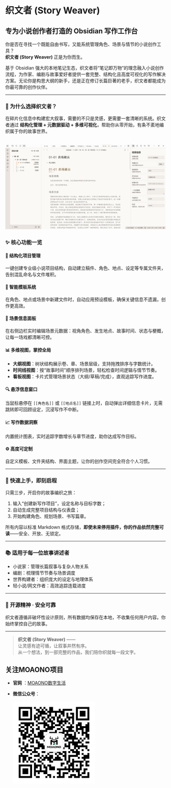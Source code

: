 # 织文者 (Story Weaver)

## 专为小说创作者打造的 Obsidian 写作工作台

你是否在寻找一个既能自由书写，又能系统管理角色、场景与情节的小说创作工具？  
**织文者 (Story Weaver)** 正是为你而生。

基于 Obsidian 强大的本地笔记生态，织文者将“笔记即万物”的理念融入小说创作流程，为作家、编剧与故事爱好者提供一套完整、结构化且高度可视化的写作解决方案。无论你是构思大纲的新手，还是正在修订长篇巨著的老手，织文者都能成为你最可靠的创作伙伴。

---

### 🌟 为什么选择织文者？

在碎片化信息中构建宏大叙事，需要的不只是灵感，更需要一套清晰的系统。织文者通过 **结构化管理 + 元数据驱动 + 多维可视化**，帮助你从零开始，有条不紊地编织属于你的故事世界。

![](https://github.com/wwaa321/Story-Weaver/blob/main/Story-Weaver-1.png)
---

### ✨ 核心功能一览

#### 📁 结构化项目管理

一键创建专业级小说项目结构，自动建立稿件、角色、地点、设定等专属文件夹，告别混乱命名与文件堆积。

#### 📝 智能模板系统

在角色、地点或场景中新建文件时，自动应用预设模板，确保关键信息不遗漏，创作更高效。

#### 🎯 场景信息面板

在右侧边栏实时编辑场景元数据：视角角色、发生地点、故事时间、状态与梗概，让每一场戏都清晰可控。

#### 📊 多维视图，掌控全局

- **大纲视图**：树状结构展示卷、章、场景层级，支持拖拽排序与字数统计。
- **时间线视图**：按“故事时间”顺序排列场景，轻松检查时间逻辑与情节节奏。
- **看板视图**：卡片式管理场景状态（大纲/草稿/完成），直观追踪写作进度。

#### 🔍 悬浮信息窗口

当鼠标悬停在 `[[角色名]]` 或 `[[地点名]]` 链接上时，自动弹出详细信息卡片，无需跳转即可回顾设定，沉浸写作不中断。

#### 📈 写作数据洞察

内置统计图表，实时追踪字数增长与章节进度，助你达成写作目标。

#### ⚙️ 高度可定制

自定义模板、文件夹结构、界面主题，让你的创作空间完全符合个人习惯。

---

### 🚀 快速上手，即刻启程

只需三步，开启你的故事编织之旅：

1. 输入“创建新写作项目”，设定名称与目标字数；
2. 自动生成完整项目结构与仪表盘；
3. 开始构建角色、规划场景、书写篇章。

所有内容以标准 Markdown 格式存储，**即使未来停用插件，你的作品依然完整可读**——安全、开放、无锁定。

---

### 📚 适用于每一位故事讲述者

- 小说家：管理长篇叙事与复杂人物关系
- 编剧：梳理情节节奏与场景调度
- 世界构建者：组织庞大的设定与地理体系
- 轻小说/网文作者：高效追踪连载进度

---

### 🔧 开源精神 · 安全可靠

织文者遵循非破坏性设计原则，所有数据均保存在本地，不收集任何用户内容。你始终掌控自己的故事。

---

> **织文者 (Story Weaver)** ——  
> 让灵感有迹可循，让叙事井然有序。  
> 从一个想法，到一部完整的作品，我们陪你织就每一段文字。

## 关注MOAONO项目
- **官网** ：[MOAONO数字生活](http://www.moaono.com/)
- **微信公众号**：
  
  ![](https://github.com/wwaa321/Story-Weaver/blob/main/wechat_qrcode.jpg)
